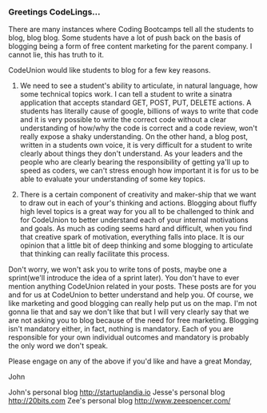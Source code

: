 ### Greetings CodeLings...

There are many instances where Coding Bootcamps tell all the students to blog, blog blog. Some students have a lot of push back on the basis of blogging being a form of free content marketing for the parent company. I cannot lie, this has truth to it. 

CodeUnion would like students to blog for a few key reasons. 

1. We need to see a student's ability to articulate, in natural language, how some technical topics work. I can tell a student to write a sinatra application that accepts standard GET, POST, PUT, DELETE actions. A students has literally cause of google, billions of ways to write that code and it is very possible to write the correct code without a clear understanding of how/why the code is correct and a code review, won't really expose a shaky understanding. On the other hand, a blog post, written in a students own voice, it is very difficult for a student to write clearly about things they don't understand. As your leaders and the people who are clearly bearing the responsibility of getting ya'll up to speed as coders, we can't stress enough how important it is for us to be able to evaluate your understanding of some key topics. 

1. There is a certain component of creativity and maker-ship that we want to draw out in each of your's thinking and actions. Blogging about fluffy high level topics is a great way for you all to be challenged to think and for CodeUnion to better understand each of your internal motivations and goals. As much as coding seems hard and difficult, when you find that creative spark of motivation, everything falls into place. It is our opinion that a little bit of deep thinking and some blogging to articulate that thinking can really facilitate this process. 

Don't worry, we won't ask you to write tons of posts, maybe one a sprint(we'll introduce the idea of a sprint later). You don't have to ever mention anything CodeUnion related in your posts. These posts are for you and for us at CodeUnion to better understand and help you. Of course, we like marketing and good blogging can really help put us on the map. I'm not gonna lie that and say we don't like that but I will very clearly say that we are not asking you to blog because of the need for free marketing. Blogging isn't mandatory either, in fact, nothing is mandatory. Each of you are responsible for your own individual outcomes and mandatory is probably the only word we don't speak. 

Please engage on any of the above if you'd like and have a great Monday,

John

John's personal blog http://startuplandia.io
Jesse's personal blog http://20bits.com
Zee's personal blog http://www.zeespencer.com/
